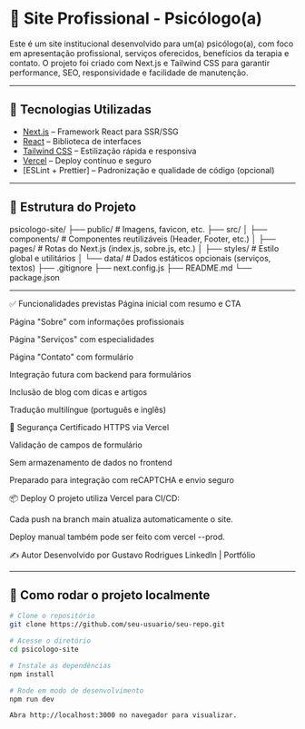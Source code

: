 # 🧠 Site Profissional - Psicólogo(a)

Este é um site institucional desenvolvido para um(a) psicólogo(a), com foco em apresentação profissional, serviços oferecidos, benefícios da terapia e contato. O projeto foi criado com Next.js e Tailwind CSS para garantir performance, SEO, responsividade e facilidade de manutenção.

---

## 🔧 Tecnologias Utilizadas

- [Next.js](https://nextjs.org/) – Framework React para SSR/SSG
- [React](https://react.dev/) – Biblioteca de interfaces
- [Tailwind CSS](https://tailwindcss.com/) – Estilização rápida e responsiva
- [Vercel](https://vercel.com/) – Deploy contínuo e seguro
- [ESLint + Prettier] – Padronização e qualidade de código (opcional)

---

## 📁 Estrutura do Projeto

psicologo-site/
├── public/ # Imagens, favicon, etc.
├── src/
│ ├── components/ # Componentes reutilizáveis (Header, Footer, etc.)
│ ├── pages/ # Rotas do Next.js (index.js, sobre.js, etc.)
│ ├── styles/ # Estilo global e utilitários
│ └── data/ # Dados estáticos opcionais (serviços, textos)
├── .gitignore
├── next.config.js
├── README.md
└── package.json

---
✅ Funcionalidades previstas
 Página inicial com resumo e CTA

 Página "Sobre" com informações profissionais

 Página "Serviços" com especialidades

 Página "Contato" com formulário

 Integração futura com backend para formulários

 Inclusão de blog com dicas e artigos

 Tradução multilíngue (português e inglês)

🔐 Segurança
Certificado HTTPS via Vercel

Validação de campos de formulário

Sem armazenamento de dados no frontend

Preparado para integração com reCAPTCHA e envio seguro

📦 Deploy
O projeto utiliza Vercel para CI/CD:

Cada push na branch main atualiza automaticamente o site.

Deploy manual também pode ser feito com vercel --prod.

✍️ Autor
Desenvolvido por Gustavo Rodrigues
LinkedIn | Portfólio

---

## 🚀 Como rodar o projeto localmente

```bash
# Clone o repositório
git clone https://github.com/seu-usuario/seu-repo.git

# Acesse o diretório
cd psicologo-site

# Instale as dependências
npm install

# Rode em modo de desenvolvimento
npm run dev

Abra http://localhost:3000 no navegador para visualizar.

